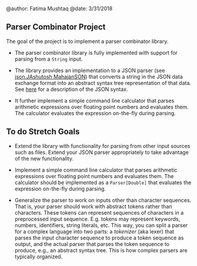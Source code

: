 @author: Fatima Mushtaq
@date: 3/31/2018

## Parser Combinator Project

The goal of the project is to implement a parser combinator
library. 
* The parser combinator library is fully implemented with
  support for parsing from a `String` input.

* The library provides an implementation to a JSON parser
  (see [json.JAshutosh MahajanSON](src/main/scala/json/JSON.scala)) that
  converts a string in the JSON data exchange format into an abstract
  syntax tree representation of that
  data. See [here](https://www.json.org/) for a description of the
  JSON syntax.

* It further implement a simple command line calculator that parses arithmetic
  expressions over floating point numbers and evaluates them. The
  calculator evaluates the expression on-the-fly during parsing.

## To do Stretch Goals

* Extend the library with functionality for parsing from other input
  sources such as files. Extend your JSON parser appropriately to take
  advantage of the new functionality.

* Implement a simple command line calculator that parses arithmetic
  expressions over floating point numbers and evaluates them. The
  calculator should be implemented as a `Parser[Double]` that
  evaluates the expression on-the-fly during parsing.

* Generalize the parser to work on inputs other than character
  sequences. That is, your parser should work with abstract tokens
  rather than characters. These tokens can represent sequences of
  characters in a preprocessed input sequence. E.g. tokens may
  represent keywords, numbers, identifiers, string literals, etc. This
  way, you can split a parser for a complex language into two parts: a
  *tokenizer* (aka lexer) that parses the input character sequence to
  produce a token sequence as output, and the actual parser that
  parses the token sequence to produce, e.g., an abstract syntax
  tree. This is how complex parsers are typically organized.


